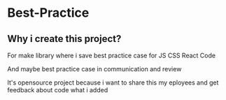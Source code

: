 # Best-Practice

## Why i create this project?

For make library where i save best practice case for JS CSS React Code

And maybe best practice case in communication and review

It's opensource project because i want to share this my eployees and get feedback about code what i added
